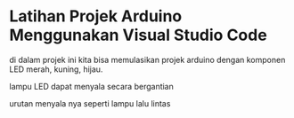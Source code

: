 # Latihan Projek Arduino Menggunakan Visual Studio Code

di dalam projek ini kita bisa memulasikan projek arduino dengan komponen LED merah, kuning, hijau.

lampu LED dapat menyala secara bergantian

urutan menyala nya seperti lampu lalu lintas
